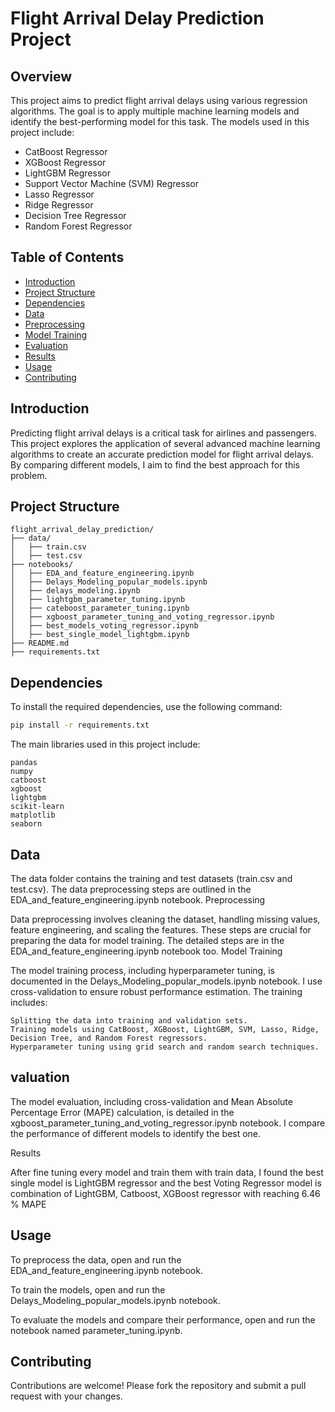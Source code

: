 # Flight Arrival Delay Prediction Project

## Overview
This project aims to predict flight arrival delays using various regression algorithms. The goal is to apply multiple machine learning models and identify the best-performing model for this task. The models used in this project include:

- CatBoost Regressor
- XGBoost Regressor
- LightGBM Regressor
- Support Vector Machine (SVM) Regressor
- Lasso Regressor
- Ridge Regressor
- Decision Tree Regressor
- Random Forest Regressor

## Table of Contents
- [Introduction](#introduction)
- [Project Structure](#project-structure)
- [Dependencies](#dependencies)
- [Data](#data)
- [Preprocessing](#preprocessing)
- [Model Training](#model-training)
- [Evaluation](#evaluation)
- [Results](#results)
- [Usage](#usage)
- [Contributing](#contributing)

## Introduction
Predicting flight arrival delays is a critical task for airlines and passengers. This project explores the application of several advanced machine learning algorithms to create an accurate prediction model for flight arrival delays. By comparing different models, I aim to find the best approach for this problem.

## Project Structure
```
flight_arrival_delay_prediction/
├── data/
│   ├── train.csv
│   ├── test.csv
├── notebooks/
│   ├── EDA_and_feature_engineering.ipynb
│   ├── Delays_Modeling_popular_models.ipynb
│   ├── delays_modeling.ipynb
│   ├── lightgbm_parameter_tuning.ipynb
│   ├── cateboost_parameter_tuning.ipynb
│   ├── xgboost_parameter_tuning_and_voting_regressor.ipynb
│   ├── best_models_voting_regressor.ipynb
│   ├── best_single_model_lightgbm.ipynb
├── README.md
├── requirements.txt
```


## Dependencies
To install the required dependencies, use the following command:
```bash
pip install -r requirements.txt
```

The main libraries used in this project include:

    pandas
    numpy
    catboost
    xgboost
    lightgbm
    scikit-learn
    matplotlib
    seaborn

## Data

The data folder contains the training and test datasets (train.csv and test.csv). The data preprocessing steps are outlined in the EDA_and_feature_engineering.ipynb notebook.
Preprocessing

Data preprocessing involves cleaning the dataset, handling missing values, feature engineering, and scaling the features. These steps are crucial for preparing the data for model training. The detailed steps are in the EDA_and_feature_engineering.ipynb notebook too.
Model Training

The model training process, including hyperparameter tuning, is documented in the Delays_Modeling_popular_models.ipynb notebook. I use cross-validation to ensure robust performance estimation. The training includes:

    Splitting the data into training and validation sets.
    Training models using CatBoost, XGBoost, LightGBM, SVM, Lasso, Ridge, Decision Tree, and Random Forest regressors.
    Hyperparameter tuning using grid search and random search techniques.

## valuation

The model evaluation, including cross-validation and Mean Absolute Percentage Error (MAPE) calculation, is detailed in the xgboost_parameter_tuning_and_voting_regressor.ipynb notebook. I compare the performance of different models to identify the best one.

Results

After fine tuning every model and train them with train data, I found the best single model is LightGBM regressor and the best Voting Regressor model is combination of LightGBM, Catboost, XGBoost regressor with reaching 6.46 % MAPE

## Usage

To preprocess the data, open and run the EDA_and_feature_engineering.ipynb notebook.

To train the models, open and run the Delays_Modeling_popular_models.ipynb notebook.

To evaluate the models and compare their performance, open and run the notebook named parameter_tuning.ipynb.

## Contributing

Contributions are welcome! Please fork the repository and submit a pull request with your changes.



